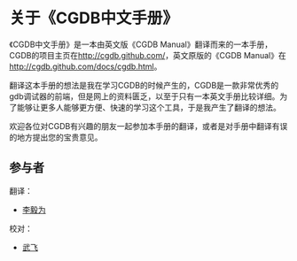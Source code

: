关于《CGDB中文手册》
===========

《CGDB中文手册》是一本由英文版《CGDB Manual》翻译而来的一本手册，CGDB的项目主页在<http://cgdb.github.com/>，英文原版的《CGDB Manual》在<http://cgdb.github.com/docs/cgdb.html>。

翻译这本手册的想法是我在学习CGDB的时候产生的，CGDB是一款非常优秀的gdb调试器的前端，但是网上的资料匮乏，以至于只有一本英文手册比较详细。为了能够让更多人能够更方便、快速的学习这个工具，于是我产生了翻译的想法。

欢迎各位对CGDB有兴趣的朋友一起参加本手册的翻译，或者是对手册中翻译有误的地方提出您的宝贵意见。

参与者
----

翻译：

* [李毅为](<https://github.com/leeyiw>)

校对：
* [武飞](<https://github.com/fayewu>)
